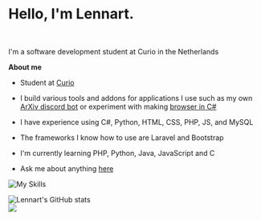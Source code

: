 # Hello, I'm Lennart.

<br />

I'm a software development student at Curio in the Netherlands 

**About me**

-  Student at [Curio](https://curio.nl/)

-  I build various tools and addons for applications I use such as my own [ArXiv discord bot](https://github.com/LennartWinter/Arxiv-discord-bot) or experiment with making [browser in C#](https://github.com/LennartWinter/CS-Browser)

-  I have experience using C#, Python, HTML, CSS, PHP, JS, and MySQL

-  The frameworks I know how to use are Laravel and Bootstrap

-  I'm currently learning PHP, Python, Java, JavaScript and C

-  Ask me about anything [here](https://github.com/LennartWinter/LennartWinter/issues)

![My Skills](https://skills.thijs.gg/icons?i=js,nodejs,html,css,php,mysql,laravel,python,cs)


![Lennart's GitHub stats](https://github-readme-stats.vercel.app/api?username=LennartWinter&show_icons=true&theme=radical)
<br>
<a href="https://github.com/anuraghazra/github-readme-stats"><img align="center" src="https://github-readme-stats.vercel.app/api/top-langs/?username=LennartWinter&layout=compact&theme=buefy&hide_border=true" /></a>
